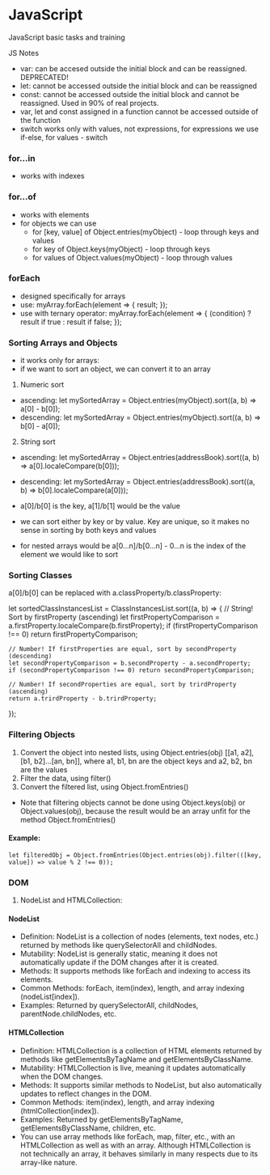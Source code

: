 # JavaScript
JavaScript basic tasks and training

JS Notes

- var: can be accesed outside the initial block and can be reassigned. DEPRECATED!
- let: cannot be accessed outside the initial block and can be reassigned
- const: cannot be accessed outside the initial block and cannot be reassigned. Used in 90% of real projects.
- var, let and const assigned in a function cannot be accessed outside of the function
- switch works only with values, not expressions, for expressions we use if-else, for values - switch

### for...in
- works with indexes

### for...of
- works with elements
- for objects we can use 
    - for [key, value] of Object.entries(myObject) - loop through keys and values
    - for key of Object.keys(myObject) - loop through keys 
    - for values of Object.values(myObject) - loop through values

### forEach 
- designed specifically for arrays
- use:
myArray.forEach(element => { result; });
- use with ternary operator:
myArray.forEach(element => { (condition) ? result if true : result if false; });

### Sorting Arrays and Objects
- it works only for arrays:
- if we want to sort an object, we can convert it to an array

1. Numeric sort
- ascending:
let mySortedArray = Object.entries(myObject).sort((a, b) => a[0] - b[0]);
- descending:
let mySortedArray = Object.entries(myObject).sort((a, b) => b[0] - a[0]);
2. String sort
- ascending:
let mySortedArray = Object.entries(addressBook).sort((a, b) => a[0].localeCompare(b[0]));
- descending:
let mySortedArray = Object.entries(addressBook).sort((a, b) => b[0].localeCompare(a[0]));


- a[0]/b[0] is the key, a[1]/b[1] would be the value
- we can sort either by key or by value. Key are unique, so it makes no sense in sorting by both keys and values
- for nested arrays would be a[0...n]/b[0...n] - 0...n is the index of the element we would like to sort

### Sorting Classes
a[0]/b[0] can be replaced with a.classProperty/b.classProperty:

let sortedClassInstancesList = ClassInstancesList.sort((a, b) => {
    // String! Sort by firstProperty (ascending)
    let firstPropertyComparison = a.firstProperty.localeCompare(b.firstProperty);
    if (firstPropertyComparison !== 0) return firstPropertyComparison;

    // Number! If firstProperties are equal, sort by secondProperty (descending)
    let secondPropertyComparison = b.secondProperty - a.secondProperty;
    if (secondPropertyComparison !== 0) return secondPropertyComparison;

    // Number! If secondProperties are equal, sort by trirdProperty (ascending)
    return a.trirdProperty - b.trirdProperty;
});

### Filtering Objects
1. Convert the object into nested lists, using Object.entries(obj) [[a1, a2], [b1, b2]...[an, bn]], where a1, b1, bn are the object keys and a2, b2, bn are the values
2. Filter the data, using filter()
3. Convert the filtered list, using Object.fromEntries()
- Note that filtering objects cannot be done using Object.keys(obj) or Object.values(obj), because the result would be an array unfit for the method Object.fromEntries()
#### Example:
    let filteredObj = Object.fromEntries(Object.entries(obj).filter(([key, value]) => value % 2 !== 0));


### DOM
1. NodeList and HTMLCollection:
#### NodeList
- Definition: NodeList is a collection of nodes (elements, text nodes, etc.) returned by methods like querySelectorAll and childNodes.
- Mutability: NodeList is generally static, meaning it does not automatically update if the DOM changes after it is created.
- Methods: It supports methods like forEach and indexing to access its elements.
- Common Methods: forEach, item(index), length, and array indexing (nodeList[index]).
- Examples: Returned by querySelectorAll, childNodes, parentNode.childNodes, etc.
#### HTMLCollection
- Definition: HTMLCollection is a collection of HTML elements returned by methods like getElementsByTagName and getElementsByClassName.
- Mutability: HTMLCollection is live, meaning it updates automatically when the DOM changes.
- Methods: It supports similar methods to NodeList, but also automatically updates to reflect changes in the DOM.
- Common Methods: item(index), length, and array indexing (htmlCollection[index]).
- Examples: Returned by getElementsByTagName, getElementsByClassName, children, etc.
- You can use array methods like forEach, map, filter, etc., with an HTMLCollection as well as with an array. Although HTMLCollection is not technically an array, it behaves similarly in many respects due to its array-like nature.